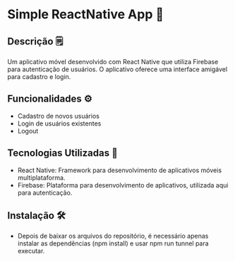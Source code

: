 # Simple ReactNative App 📱

## Descrição 🗒️
Um aplicativo móvel desenvolvido com React Native que utiliza Firebase para autenticação de usuários. O aplicativo oferece uma interface amigável para cadastro e login.

## Funcionalidades ⚙️
- Cadastro de novos usuários
- Login de usuários existentes
- Logout

## Tecnologias Utilizadas 🧠
- React Native: Framework para desenvolvimento de aplicativos móveis multiplataforma.
- Firebase: Plataforma para desenvolvimento de aplicativos, utilizada aqui para autenticação.

## Instalação 🛠️
- Depois de baixar os arquivos do repositório, é necessário apenas instalar as dependências (npm install) e usar npm run tunnel para executar.
